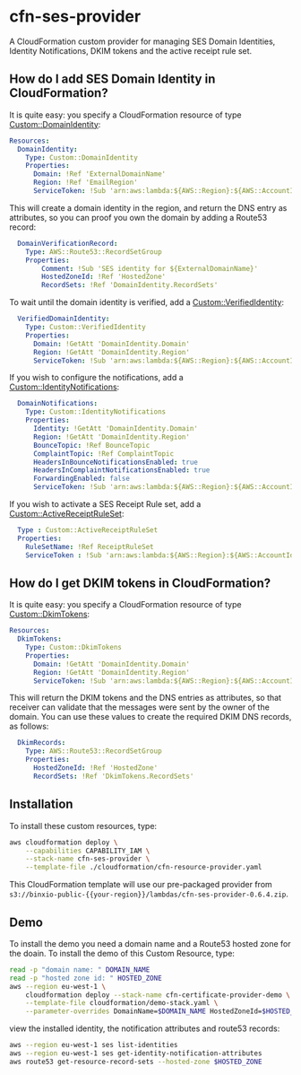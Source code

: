 # cfn-ses-provider
A  CloudFormation custom provider for managing SES Domain Identities, Identity Notifications, DKIM tokens and the
active receipt rule set.

## How do I add SES Domain Identity in CloudFormation?
It is quite easy: you specify a CloudFormation resource of type [Custom::DomainIdentity](docs/DomainIdentity.md):

```yaml
Resources:
  DomainIdentity:
    Type: Custom::DomainIdentity
    Properties:
      Domain: !Ref 'ExternalDomainName'
      Region: !Ref 'EmailRegion'
      ServiceToken: !Sub 'arn:aws:lambda:${AWS::Region}:${AWS::AccountId}:function:binxio-cfn-ses-provider'
```
This will create a domain identity in the region, and return the DNS entry as attributes, so you can proof you
own the domain by adding a Route53 record:

```yaml
  DomainVerificationRecord:
    Type: AWS::Route53::RecordSetGroup
    Properties:
        Comment: !Sub 'SES identity for ${ExternalDomainName}'
        HostedZoneId: !Ref 'HostedZone'
        RecordSets: !Ref 'DomainIdentity.RecordSets'
```

To wait until the domain identity is verified, add a [Custom::VerifiedIdentity](docs/DomainIdentity.md):
```yaml
  VerifiedDomainIdentity:
    Type: Custom::VerifiedIdentity
    Properties:
      Domain: !GetAtt 'DomainIdentity.Domain'
      Region: !GetAtt 'DomainIdentity.Region'
      ServiceToken: !Sub 'arn:aws:lambda:${AWS::Region}:${AWS::AccountId}:function:binxio-cfn-ses-provider'
```

If you wish to configure the notifications, add a [Custom::IdentityNotifications](docs/IdentityNotifications.md):
```yaml
  DomainNotifications:
    Type: Custom::IdentityNotifications
    Properties:
      Identity: !GetAtt 'DomainIdentity.Domain'
      Region: !GetAtt 'DomainIdentity.Region'
      BounceTopic: !Ref BounceTopic
      ComplaintTopic: !Ref ComplaintTopic
      HeadersInBounceNotificationsEnabled: true
      HeadersInComplaintNotificationsEnabled: true
      ForwardingEnabled: false
      ServiceToken: !Sub 'arn:aws:lambda:${AWS::Region}:${AWS::AccountId}:function:binxio-cfn-ses-provider'
```

If you wish to activate a SES Receipt Rule set, add a [Custom::ActiveReceiptRuleSet](docs/ActiveReceiptRuleSet.md):

```yaml
  Type : Custom::ActiveReceiptRuleSet
  Properties:
    RuleSetName: !Ref ReceiptRuleSet
    ServiceToken : !Sub 'arn:aws:lambda:${AWS::Region}:${AWS::AccountId}:function:binxio-cfn-ses-provider'
```

## How do I get DKIM tokens in CloudFormation?
It is quite easy: you specify a CloudFormation resource of type [Custom::DkimTokens](docs/DkimTokens.md):

```yaml
Resources:
  DkimTokens:
    Type: Custom::DkimTokens
    Properties:
      Domain: !GetAtt 'DomainIdentity.Domain'
      Region: !GetAtt 'DomainIdentity.Region'
      ServiceToken: !Sub 'arn:aws:lambda:${AWS::Region}:${AWS::AccountId}:function:binxio-cfn-ses-provider'
```
This will return the DKIM tokens and the DNS entries as attributes, so that
receiver can validate that the messages were sent by the owner of the domain.
You can use these values to create the required DKIM DNS records, as follows:

```yaml
  DkimRecords:
    Type: AWS::Route53::RecordSetGroup
    Properties:
      HostedZoneId: !Ref 'HostedZone'
      RecordSets: !Ref 'DkimTokens.RecordSets'
```
## Installation
To install these custom resources, type:
```sh
aws cloudformation deploy \
	--capabilities CAPABILITY_IAM \
	--stack-name cfn-ses-provider \
	--template-file ./cloudformation/cfn-resource-provider.yaml 
```
This CloudFormation template will use our pre-packaged provider from `s3://binxio-public-{{your-region}}/lambdas/cfn-ses-provider-0.6.4.zip`.

## Demo
To install the demo you need a domain name and a Route53 hosted zone for the doain.
To install the demo of this Custom Resource, type:

```sh
read -p "domain name: " DOMAIN_NAME
read -p "hosted zone id: " HOSTED_ZONE
aws --region eu-west-1 \
	cloudformation deploy --stack-name cfn-certificate-provider-demo \
	--template-file cloudformation/demo-stack.yaml \
	--parameter-overrides DomainName=$DOMAIN_NAME HostedZoneId=$HOSTED_ZONE
```
view the installed identity, the notification attributes and route53 records:
```sh
aws --region eu-west-1 ses list-identities
aws --region eu-west-1 ses get-identity-notification-attributes
aws route53 get-resource-record-sets --hosted-zone $HOSTED_ZONE
```
